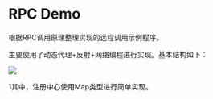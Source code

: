 # RPC Demo
根据RPC调用原理整理实现的远程调用示例程序。

主要使用了动态代理+反射+网络编程进行实现。基本结构如下：

![](https://i.imgur.com/0Dcy332.png)

1其中，注册中心使用Map类型进行简单实现。